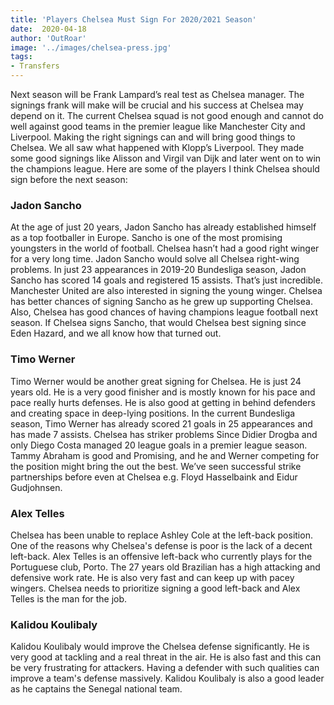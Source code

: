 ```yaml
---
title: 'Players Chelsea Must Sign For 2020/2021 Season'
date:  2020-04-18
author: 'OutRoar'
image: '../images/chelsea-press.jpg'
tags:
- Transfers
---
```

Next season will be Frank Lampard’s real test as Chelsea manager. The signings frank will make will be crucial and his success at Chelsea may depend on it. The current Chelsea squad is not good enough and cannot do well against good teams in the premier league like Manchester City and Liverpool. Making the right signings can and will bring good things to Chelsea. We all saw what happened with Klopp’s Liverpool. They made some good signings like Alisson and Virgil van Dijk and later went on to win the champions league. Here are some of the players I think Chelsea should sign before the next season:
### Jadon Sancho
At the age of just 20 years, Jadon Sancho has already established himself as a top footballer in Europe. Sancho is one of the most promising youngsters in the world of football. Chelsea hasn’t had a good right winger for a very long time. Jadon Sancho would solve all Chelsea right-wing problems. In just 23 appearances in 2019-20 Bundesliga season, Jadon Sancho has scored 14 goals and registered 15 assists. That’s just incredible. Manchester United are also interested in signing the young winger. Chelsea has better chances of signing Sancho as he grew up supporting Chelsea. Also, Chelsea has good chances of having champions league football next season. If Chelsea signs Sancho, that would Chelsea best signing since Eden Hazard, and we all know how that turned out.
### Timo Werner
Timo Werner would be another great signing for Chelsea. He is just 24 years old. He is a very good finisher and is mostly known for his pace and pace really hurts defenses. He is also good at getting in behind defenders and creating space in deep-lying positions. In the current Bundesliga season, Timo Werner has already scored 21 goals in 25 appearances and has made 7 assists. Chelsea has striker problems Since Didier Drogba and only Diego Costa managed 20 league goals in a premier league season. Tammy Abraham is good and Promising, and he and Werner competing for the position might bring the out the best. We’ve seen successful strike partnerships before even at Chelsea e.g. Floyd Hasselbaink and Eidur Gudjohnsen.
### Alex Telles
Chelsea has been unable to replace Ashley Cole at the left-back position. One of the reasons why Chelsea's defense is poor is the lack of a decent left-back. Alex Telles is an offensive left-back who currently plays for the Portuguese club, Porto. The 27 years old Brazilian has a high attacking and defensive work rate. He is also very fast and can keep up with pacey wingers. Chelsea needs to prioritize signing a good left-back and Alex Telles is the man for the job.
### Kalidou Koulibaly
Kalidou Koulibaly would improve the Chelsea defense significantly. He is very good at tackling and a real threat in the air. He is also fast and this can be very frustrating for attackers. Having a defender with such qualities can improve a team's defense massively. Kalidou Koulibaly is also a good leader as he captains the Senegal national team.


